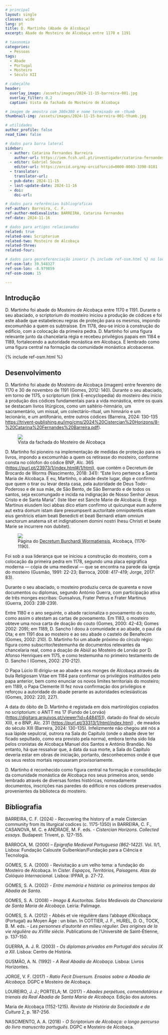 ```yaml
---
# principal
layout: single
classes: wide
lang: pt
title: D. Martinho (Abade de Alcobaça)
excerpt: Abade do Mosteiro de Alcobaça entre 1170 e 1191

# taxonomia
categories:
  - Pessoas
tags:
  - Abade
  - Portugal
  - Mosteiro
  - Século XII

# cabeçalho
header:
  overlay_image: /assets/images/2024-11-15-barreira-001.jpg
  overlay_filter: 0.2
  caption: Vista da fachada do Mosteiro de Alcobaça

# imagem de amostra com 300x300 e nome terminado em -thumb
thumbnail-img: /assets/images/2024-11-15-barreira-001-thumb.jpg

# utilidades
author_profile: false
read_time: false

# dados para barra lateral
sidebar:
  - author: Catarina Fernandes Barreira
    author-url: https://iem.fcsh.unl.pt/investigador/catarina-fernandes-barreira/
  - editor: Gabriel Souza
    editor-url: https://orcid.org/my-orcid?orcid=0000-0003-3390-8181
  - translator: 
    translator-url:
  - pub-date: 2024-11-15
  - last-update-date: 2024-11-16
  - doi: 
    doi-url:

# dados para referências bibliogŕaficas
ref-author: Barreira, C. F.
ref-author-medievalista: BARREIRA, Catarina Fernandes
ref-date: 2024-11-16

# dados para artigos relacionados
related: true
related-one: Scriptorium
related-two: Mosteiro de Alcobaça
related-three:  
related-four:  

# dados para georeferenciação inserir {% include ref-osm.html %} no local onde é para surgir mapa
ref-osm-lat: 39.548327
ref-osm-lon: -8.979859
ref-osm-zoom: 15

---
```

## Introdução
D. Martinho foi abade do Mosteiro de Alcobaça entre 1170 e 1191. Durante o seu abaciado, o scriptorium do mosteiro iniciou a produção de códices e foi este abade que estabeleceu regras de proteção para os mesmos, impondo excomunhão a quem os subtraísse. Em 1178, deu-se início à construção do edifício, com a colocação da primeira pedra. D. Martinho foi uma figura relevante junto da chancelaria régia e recebeu privilégios papais em 1184 e 1189, fortalecendo a autoridade monástica em Alcobaça. É lembrado como uma figura central na formação da comunidade monástica alcobacense.

{% include ref-osm.html %}


## Desenvolvimento
D. Martinho foi abade do Mosteiro de Alcobaça (imagem) entre fevereiro de 1170 e 30 de novembro de 1191 (Gomes, 2012: 140). Durante o seu abaciado, em torno de 1175, o scriptorium (link E-encyclopedia) do mosteiro deu início à produção dos códices fundamentais para a vida monástica, entre os quais se destacam livros litúrgicos, como um saltério-himnário, um sacramentário, um missal, um colectário-ritual, um himnário e um lecionário, e um antifonário, entre outros códices (Barreira, 2024: 130-135 <https://trivent-publishing.eu/img/cms/2024%20Cistercian%20Horizons/8-%20Catarina%20Fernandes%20Barreira.pdf>). 

<figure class="align-center">
    <a href="{{ site.baseurl }}/assets/images/2024-11-15-barreira-001.jpg"><img class="metade" src="{{ site.baseurl }}/assets/images/2024-11-15-barreira-001.jpg"></a>
    <figcaption class="figure-text-center">Vista da fachada do Mosteiro de Alcobaça</figcaption>        
</figure>

D. Martinho foi pioneiro na implementação de medidas de proteção para os livros, impondo a excomunhão a quem os retirasse do mosteiro, conforme consta no cólofon do códice BNP, Alc. 365 (<https://purl.pt/23973/1/index.html#/1/html>), que contém o Decretum de Brocardo de Worms (Nascimento, 2018: 341): “Este livro pertence a Santa Maria de Alcobaça. E eu, Martinho, o abade deste lugar, digo e confirmo que quem o tirar ou levar desta casa, pela autoridade de Deus Todo-Poderoso e de sua mãe, de São Bento, de São Bernardo e de todos os santos, seja excomungado e incida na indignação de Nosso Senhor Jesus Cristo e de Santa Maria”. (Iste liber est Sancte Marie de Alcobacia. Et ego Martinus eiusdem loci abbas dico etiam confirmo ut quicunque eum auferre aut extra domum istam dare presumpserit auctoritate <Dei> omnipotentis etiam eius genitricis etiam beati Benedicti et beati Bernardi etiam omnium sanctorum anatema sit et indignationem domini nostri Ihesu Christi et beate Marie se incurrere non dubitet).

<figure class="align-center">
    <a href="{{ site.baseurl }}/assets/images/2024-11-15-barreira-002.jpg"><img class="metade" src="{{ site.baseurl }}/assets/images/2024-11-15-barreira-002.jpg"></a>
    <figcaption class="figure-text-center">Página do <a href="https://purl.pt/23973/1/index.html#/1/html" target="_blank">Decretum Burchardi Wormatiensis</a>, Alcobaça, (1176-1190).</a></figcaption>        
</figure>


Foi sob a sua liderança que se iniciou a construção do mosteiro, com a colocação da primeira pedra em 1178, segundo uma placa epigráfica moderna — cópia de uma medieval — que se encontra na parede da igreja do mosteiro (Gusmão, 1991: 22-23; Barroca, 2008: 417-419; Jorge, 2017: 83).

Durante o seu abaciado, o mosteiro produziu cerca de quarenta e nove documentos ou diplomas, segundo António Guerra, com participação ativa de três monges escribas: Gunsalvus, Frater Petrus e Frater Martinus (Guerra, 2003: 238-239). 

Entre 1180 e o ano seguinte, o abade racionaliza o povoamento do couto, como assim o atestam as cartas de povoamento. Em 1183, o mosteiro obteve uma nova carta de doação do couto (Gomes, 2000: 42-43; Gomes 2002: 209); em 1189, D. Sancho I doou à comunidade e ao abade, o paul da Ota; e em 1191 doa ao mosteiro e ao seu abade o castelo de Benafecim (Gomes, 2002: 210). D. Martinho foi um abade próximo do círculo régio: figura como subscritor/testemunha de documentos relevantes da chancelaria real, como a doação de Abiúl ao Mosteiro de Lorvão por D. Afonso Henriques em 1175, e como testemunha no primeiro testamento de D. Sancho I (Gomes, 2002: 210-212).








O Papa Lúcio III dirigiu-se ao abade e aos monges de Alcobaça através da bula Religiosam Vitae em 1184 para confirmar os privilégios instituídos pelo papa anterior, bem como enunciar os novos limites territoriais do mosteiro; em 1189, o Papa Clemente III fez nova confirmação dos privilégios e reforçou a autoridade do abade perante as autoridades eclesiásticas (Gomes, 2002: 220, 227).

A data do óbito de D. Martinho é registada em dois martirológios copiados no scriptorium: o ANTT ms 17 (Fundo de Lorvão) (<https://digitarq.arquivos.pt/viewer?id=4484151>), datado do final do século XII), e o BNP, Alc. 231 (<https://purl.pt/33313/1/html/index.html>) , de meados do século XIII (Barreira, 2024: 130-135). Infelizmente não chegou até nós a sua lápide sepulcral, outrora na Sala do Capítulo (onde o abade deve ter ficado sepultado, como era previsto pela norma), embora tenha sido lida pelos cronistas de Alcobaça Manuel dos Santos e António Brandão. No entanto, há que ressalvar que, à data da sua morte, a Sala do Capítulo deveria estar em obras de iniciação, portanto, desconhecemos onde é que os seus restos mortais repousaram provisoriamente.

D. Martinho é reconhecido como figura central na formação e consolidação da comunidade monástica de Alcobaça nos seus primeiros anos, sendo lembrado através de diversas fontes históricas, nomeadamente documentos, inscrições nas paredes do edifício e nos códices preservados provenientes da biblioteca do mosteiro.

## Bibliografia
BARREIRA, C. F. (2024) - Recovering the history of a male Cistercian community from its liturgical codices (c. 1175-1350) in BARREIRA, C. F., CASANOVA, M. C. e ANDRADE, M. F. eds. - *Cistercian Horizons. Collected essays*. Budapest: Trivent, p. 127-155.

BARROCA, M. (2000) – *Epigrafia Medieval Portuguesa (862-1422)*. Vol. II/1, Lisboa: Fundação Calouste Gulbenkian/Fundação para a Ciência e Tecnologia.

GOMES, S. A. (2000) - Revisitação a um velho tema: a fundação do Mosteiro de Alcobaça. In *Cister. Espaços, Territórios, Paisagens. Atas do Colóquio Internacional*. Lisboa: IPPAR, p. 27-72.

GOMES, S. A. (2002) - *Entre memória e história: os primeiros tempos da Abadia de Santa*.

GOMES, S. A. (2008) – *Imago & Auctoritas. Selos Medievais da Chancelaria de Santa Maria de Alcobaça*. Leiria: Palimage.

GOMES, S. A. (2012) - Abbés et vie régulière dans l’abbaye d’Alcobaça (Portugal) au Moyen Âge : un bilan. In COTTIER, J. F., HUREL, D. O., TOCK, B. M. eds. - *Les personnes d’autorité en milieu régulier. Des origines de la vie régulière au XVIIIe siècle*. Publications de l’Université de Saint-Étienne, p. 137-150. 

GUERRA, A. J. R. (2003) - *Os diplomas privados em Portugal dos séculos IX a XII*. Lisboa: Centro de História.

GUSMÃO, A. N. (1992) - *A Real Abadia de Alcobaça*. Lisboa: Livros Horizontes. 

JORGE, V. F. (2017) - *Ratio Fecit Diversum. Ensaios sobre a Abadia de Alcobaça*. DGPC e Mosteiro de Alcobaça. 

LOUREIRO, J. J.; PORTELA; M. (2017) - *Abades perpétuos, comendatários e trienais da Real Abadia de Santa Maria de Alcobaça*. Edição dos autores.

Maria de Alcobaça (1152-1215). *Revista de História da Sociedade e da Cultura* 2, p. 187-256.

NASCIMENTO, A. A. (2018) - *O Scriptorium de Alcobaça: o longo percurso do livro manuscrito português*. DGPC e Mosteiro de Alcobaça. 


